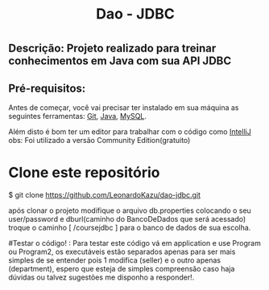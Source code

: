 <h1 align="center">Dao - JDBC <h1/>
  
## Descrição: Projeto realizado para treinar conhecimentos em Java com sua API JDBC

  
## Pré-requisitos: 
  Antes de começar, você vai precisar ter instalado em sua máquina as seguintes ferramentas:
  [Git](https://git-scm.com), [Java](https://www.java.com/pt-BR/), [MySQL](https://www.mysql.com/downloads/). 
  
  Além disto é bom ter um editor para trabalhar com o código como [IntelliJ](https://www.jetbrains.com/idea/download/?section=windows) obs: Foi utilizado a versão Community Edition(gratuito)
  
# Clone este repositório 
$ git clone https://github.com/LeonardoKazu/dao-jdbc.git

após clonar o projeto modifique o arquivo db.properties colocando o seu user/password e dburl(caminho do BancoDeDados que será acessado) troque o caminho [ /coursejdbc ] para o banco de dados de sua escolha.

#Testar o código! :
Para testar este código vá em application e use Program ou Program2, os executáveis estão separados apenas para ser mais simples de se entender pois 1 modifica (seller) e o outro apenas (department), espero que esteja de simples compreensão caso haja dúvidas ou talvez sugestões me disponho a responder!.  
